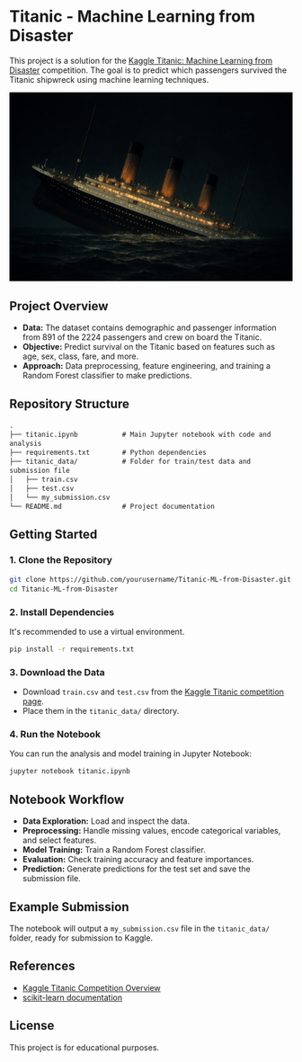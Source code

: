# Titanic - Machine Learning from Disaster

This project is a solution for the [Kaggle Titanic: Machine Learning from Disaster](https://www.kaggle.com/competitions/titanic/overview) competition. The goal is to predict which passengers survived the Titanic shipwreck using machine learning techniques.

![alt text](titanic_sinking.png)


## Project Overview

- **Data:** The dataset contains demographic and passenger information from 891 of the 2224 passengers and crew on board the Titanic.
- **Objective:** Predict survival on the Titanic based on features such as age, sex, class, fare, and more.
- **Approach:** Data preprocessing, feature engineering, and training a Random Forest classifier to make predictions.

## Repository Structure

```
.
├── titanic.ipynb           # Main Jupyter notebook with code and analysis
├── requirements.txt        # Python dependencies
├── titanic_data/           # Folder for train/test data and submission file
│   ├── train.csv
│   ├── test.csv
│   └── my_submission.csv
└── README.md               # Project documentation
```

## Getting Started

### 1. Clone the Repository

```bash
git clone https://github.com/yourusername/Titanic-ML-from-Disaster.git
cd Titanic-ML-from-Disaster
```

### 2. Install Dependencies

It's recommended to use a virtual environment.

```bash
pip install -r requirements.txt
```

### 3. Download the Data

- Download `train.csv` and `test.csv` from the [Kaggle Titanic competition page](https://www.kaggle.com/competitions/titanic/data).
- Place them in the `titanic_data/` directory.

### 4. Run the Notebook

You can run the analysis and model training in Jupyter Notebook:

```bash
jupyter notebook titanic.ipynb
```

## Notebook Workflow

- **Data Exploration:** Load and inspect the data.
- **Preprocessing:** Handle missing values, encode categorical variables, and select features.
- **Model Training:** Train a Random Forest classifier.
- **Evaluation:** Check training accuracy and feature importances.
- **Prediction:** Generate predictions for the test set and save the submission file.

## Example Submission

The notebook will output a `my_submission.csv` file in the `titanic_data/` folder, ready for submission to Kaggle.

## References

- [Kaggle Titanic Competition Overview](https://www.kaggle.com/competitions/titanic/overview)
- [scikit-learn documentation](https://scikit-learn.org/stable/)

## License

This project is for educational purposes.
